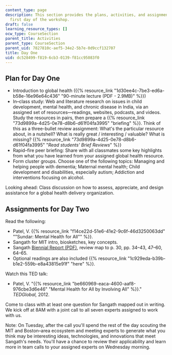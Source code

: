 ```yaml
---
content_type: page
description: This section provides the plans, activities, and assignments for the
  first day of the workshop.
draft: false
learning_resource_types: []
ocw_type: CourseSection
parent_title: Activities
parent_type: CourseSection
parent_uid: 7827810c-aef5-34e2-5b7e-0d9ccf132707
title: Day One
uid: dc528499-f819-6cb3-0139-f81cc95083f0
---
```

## Plan for Day One

- Introduction to global health ({{% resource_link "1d30ee4c-7be3-ed6a-b58e-16e96e64c436" "90-minute lecture (PDF - 2.9MB)" %}})
- In–class study: Web and literature research on issues in child development, mental health, and chronic disease in India, via an assigned set of resources—readings, websites, podcasts, and videos. Study the resources in pairs, then prepare a {{% resource_link "73d9899a-4d25-0e78-d8b6-d61f04fa3995" "briefing" %}}. Think of this as a three-bullet review assignment: What's the particular resource about, in a nutshell? What is really great / interesting / valuable? What is missing? {{% resource_link "73d9899a-4d25-0e78-d8b6-d61f04fa3995" "*Read students' Brief Reviews*" %}}
- Rapid–fire peer briefing: Share with all classmates some key highlights from what you have learned from your assigned global health resource. 
- Form cluster groups. Choose one of the following topics: Managing and helping people with dementia; Maternal mental health; Child development and disabilities, especially autism; Addiction and interventions focusing on alcohol.

Looking ahead: Class discussion on how to assess, appreciate, and design assistance for a global health delivery organization.

## Assignments for Day Two

Read the following:

- Patel, V. {{% resource_link "f14ce22d-51e6-41e2-9c6f-46d3250063dd" "\"Sundar: Mental Health for All\"" %}}.
- Sangath for MIT intro, biosketches, key concepts.
- Sangath [Biennial Report (PDF)](https://www.sangath.in/annualreports), review map to p. 30, pp. 34–43, 47–60, 64–65.
- Optional readings are also included {{% resource_link "1c929eda-b39b-b1e2-559b-e8a43815e91f" "here" %}}.

Watch this TED talk:

- Patel, V. "{{% resource_link "be660969-eaca-4600-aaf8-976cbe3d6e46" "Mental Health for All by Involving All" %}}." *TEDGlobal,* 2012.

Come to class with at least one question for Sangath mapped out in writing. We kick off at 8AM with a joint call to all seven experts assigned to work with us.

Note: On Tuesday, after the call you'll spend the rest of the day scouting the MIT and Boston–area ecosystem and meeting experts to generate what you think may be interesting ideas, technologies, and innovations that meet Sangath's needs. You'll have a chance to review their applicability and learn more in team calls to your assigned experts on Wednesday morning.